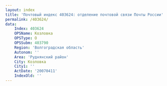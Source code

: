 ```yaml
---
layout: index
title: 'Почтовый индекс 403624: отделение почтовой связи Почты России'
permalink: /403624/
data:
    Index: 403624
    OPSName: Козловка
    OPSType: О
    OPSSubm: 403790
    Region: 'Волгоградская область'
    Autonom: ''
    Area: 'Руднянский район'
    City: Козловка
    City1: ''
    ActDate: '20070411'
    IndexOld: ''
---
```

